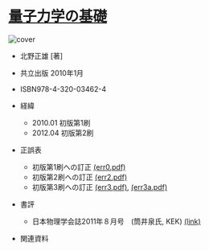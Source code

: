 # [量子力学の基礎](https://www.kyoritsu-pub.co.jp/book/b10007851.html)
![cover](qm-cover.jpg)
* 北野正雄 [著]
* 共立出版 2010年1月
* ISBN978-4-320-03462-4

* 経緯
  * 2010.01 初版第1刷
  * 2012.04 初版第2刷

* 正誤表
  * 初版第1刷への訂正 [(err0.pdf)](err0.pdf)
  * 初版第2刷への訂正 [(err2.pdf)](err2.pdf)
  * 初版第3刷への訂正 [(err3.pdf)](err3.pdf), [(err3a.pdf)](err3a.pdf) 

* 書評
  * 日本物理学会誌2011年８月号　(筒井泉氏, KEK) [(link)](http://www.jps.or.jp/books/newbook/rev_2011.html#15)

* 関連資料
